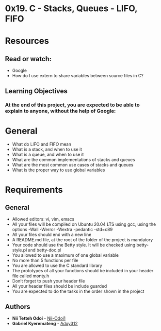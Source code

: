 # 0x19. C - Stacks, Queues - LIFO, FIFO

# Resources

## Read or watch:

- Google
- How do I use extern to share variables between source files in C?

## Learning Objectives

### At the end of this project, you are expected to be able to explain to anyone, without the help of Google:

# General

- What do LIFO and FIFO mean
- What is a stack, and when to use it
- What is a queue, and when to use it
- What are the common implementations of stacks and queues
- What are the most common use cases of stacks and queues
- What is the proper way to use global variables

# Requirements

## General

- Allowed editors: vi, vim, emacs
- All your files will be compiled on Ubuntu 20.04 LTS using gcc, using the options -Wall -Werror -Wextra -pedantic -std=c89
- All your files should end with a new line
- A README.md file, at the root of the folder of the project is mandatory
- Your code should use the Betty style. It will be checked using betty-style.pl and betty-doc.pl
- You allowed to use a maximum of one global variable
- No more than 5 functions per file
- You are allowed to use the C standard library
- The prototypes of all your functions should be included in your header file called monty.h
- Don’t forget to push your header file
- All your header files should be include guarded
- You are expected to do the tasks in the order shown in the project

## Authors

* **Nii Tetteh Odoi** - [Nii-Odoi1](https://github.com/Nii-Odoi1)
* **Gabriel Kyeremateng** - [Adoy312](https://github.com/Adoy312)
